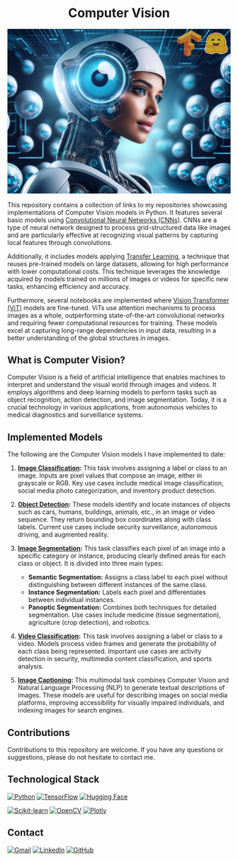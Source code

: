 # <h1 align="center">**Computer Vision**</h1>

<p align="center">
<img src="ComputerVision.png"> 
</p>

This repository contains a collection of links to my repositories showcasing implementations of Computer Vision models in Python. It features several basic models using [Convolutional Neural Networks (CNNs)](https://developers.google.com/machine-learning/glossary/#convolutional_neural_network). CNNs are a type of neural network designed to process grid-structured data like images and are particularly effective at recognizing visual patterns by capturing local features through convolutions.

Additionally, it includes models applying [Transfer Learning](https://www.tensorflow.org/tutorials/images/transfer_learning), a technique that reuses pre-trained models on large datasets, allowing for high performance with lower computational costs. This technique leverages the knowledge acquired by models trained on millions of images or videos for specific new tasks, enhancing efficiency and accuracy.

Furthermore, several notebooks are implemented where [Vision Transformer (ViT)](https://huggingface.co/docs/transformers/model_doc/vit) models are fine-tuned. ViTs use attention mechanisms to process images as a whole, outperforming state-of-the-art convolutional networks and requiring fewer computational resources for training. These models excel at capturing long-range dependencies in input data, resulting in a better understanding of the global structures in images.

## **What is Computer Vision?**

Computer Vision is a field of artificial intelligence that enables machines to interpret and understand the visual world through images and videos. It employs algorithms and deep learning models to perform tasks such as object recognition, action detection, and image segmentation. Today, it is a crucial technology in various applications, from autonomous vehicles to medical diagnostics and surveillance systems.

## **Implemented Models**

The following are the Computer Vision models I have implemented to date:

1. **[Image Classification](https://github.com/JersonGB22/ImageClassification-TensorFlow):** This task involves assigning a label or class to an image. Inputs are pixel values that compose an image, either in grayscale or RGB. Key use cases include medical image classification, social media photo categorization, and inventory product detection.

2. **[Object Detection](https://github.com/JersonGB22/ImageClassification-TensorFlow):** These models identify and locate instances of objects such as cars, humans, buildings, animals, etc., in an image or video sequence. They return bounding box coordinates along with class labels. Current use cases include security surveillance, autonomous driving, and augmented reality.

3. **[Image Segmentation](https://github.com/JersonGB22/ImageClassification-TensorFlow):** This task classifies each pixel of an image into a specific category or instance, producing clearly defined areas for each class or object. It is divided into three main types:
   - **Semantic Segmentation:** Assigns a class label to each pixel without distinguishing between different instances of the same class.
   - **Instance Segmentation:** Labels each pixel and differentiates between individual instances.
   - **Panoptic Segmentation:** Combines both techniques for detailed segmentation.
   Use cases include medicine (tissue segmentation), agriculture (crop detection), and robotics.

4. **[Video Classification](https://github.com/JersonGB22/ImageClassification-TensorFlow):** This task involves assigning a label or class to a video. Models process video frames and generate the probability of each class being represented. Important use cases are activity detection in security, multimedia content classification, and sports analysis.

5. **[Image Captioning](https://github.com/JersonGB22/ImageClassification-TensorFlow):** This multimodal task combines Computer Vision and Natural Language Processing (NLP) to generate textual descriptions of images. These models are useful for describing images on social media platforms, improving accessibility for visually impaired individuals, and indexing images for search engines.

## **Contributions**

Contributions to this repository are welcome. If you have any questions or suggestions, please do not hesitate to contact me.

## **Technological Stack**
[![Python](https://img.shields.io/badge/Python-3776AB?style=for-the-badge&logo=python&logoColor=white&labelColor=101010)](https://docs.python.org/3/) 
[![TensorFlow](https://img.shields.io/badge/TensorFlow-FF6F00?style=for-the-badge&logo=tensorflow&logoColor=white&labelColor=101010)](https://www.tensorflow.org/api_docs)
[![Hugging Face](https://img.shields.io/badge/Hugging%20Face-FFD21E?style=for-the-badge&logo=huggingface&logoColor=white&labelColor=101010)](https://huggingface.co/)

[![Scikit-learn](https://img.shields.io/badge/Scikit--learn-F7931E?style=for-the-badge&logo=scikit-learn&logoColor=white&labelColor=101010)](https://scikit-learn.org/stable/)
[![OpenCV](https://img.shields.io/badge/OpenCV-5C3EE8?style=for-the-badge&logo=opencv&logoColor=white&labelColor=101010)](https://docs.opencv.org/4.x/d6/d00/tutorial_py_root.html)
[![Plotly](https://img.shields.io/badge/Plotly-3F4F75?style=for-the-badge&logo=plotly&logoColor=white&labelColor=101010)](https://plotly.com/)

## **Contact**
[![Gmail](https://img.shields.io/badge/Gmail-D14836?style=for-the-badge&logo=gmail&logoColor=white&labelColor=101010)](mailto:jerson.gimenesbeltran@gmail.com)
[![LinkedIn](https://img.shields.io/badge/LinkedIn-0077B5?style=for-the-badge&logo=linkedin&logoColor=white&labelColor=101010)](https://www.linkedin.com/in/jerson-gimenes-beltran/)
[![GitHub](https://img.shields.io/badge/GitHub-181717?style=for-the-badge&logo=github&logoColor=white&labelColor=101010)](https://github.com/JersonGB22/)
